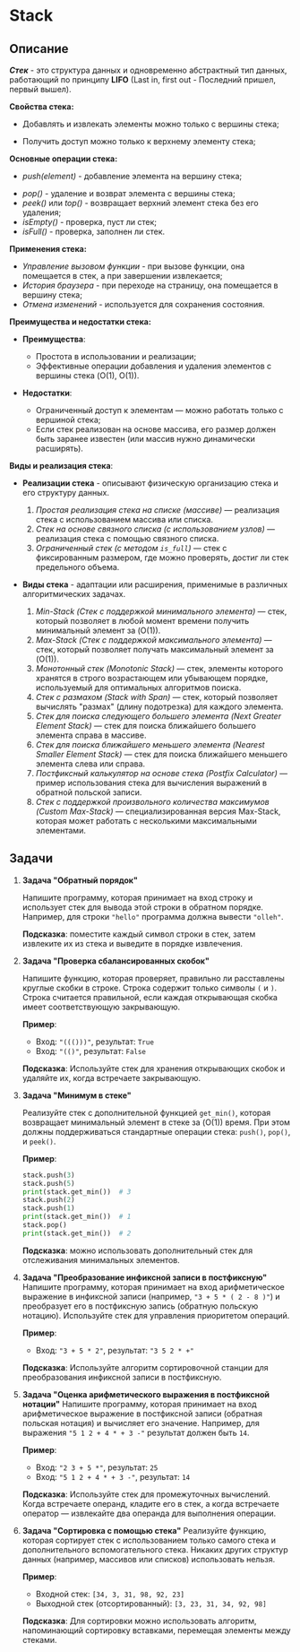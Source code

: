 # Stack
## Описание

***Стек*** - это структура данных и одновременно абстрактный тип данных, работающий по принципу **LIFO** (Last in, first out - Последний пришел, первый вышел).

**Свойства стека:**

- Добавлять и извлекать элементы можно только с вершины стека;
* Получить доступ можно только к верхнему элементу стека;

**Основные операции стека:**

* *push(element)* - добавление элемента на вершину стека;
- *pop()* - удаление и возврат элемента с вершины стека;
- *peek()* или *top()* - возвращает верхний элемент стека без его удаления;
- *isEmpty()* - проверка, пуст ли стек;
- *isFull()* - проверка, заполнен ли стек.

**Применения стека:**

- *Управление вызовом функции* - при вызове функции, она помещается в стек, а при завершении извлекается;
- *История браузера* - при переходе на страницу, она помещается в вершину стека;
- *Отмена изменений* - используется для сохранения состояния.

**Преимущества и недостатки стека:**

-  **Преимущества**:
	- Простота в использовании и реализации;
	- Эффективные операции добавления и удаления элементов с вершины стека (O(1), O(1)).

- **Недостатки**:
	- Ограниченный доступ к элементам — можно работать только с вершиной стека;
	- Если стек реализован на основе массива, его размер должен быть заранее известен (или массив нужно динамически расширять).

**Виды и реализация стека**:

- **Реализации стека** - описывают физическую организацию стека и его структуру данных.

	1. *Простая реализация стека на списке (массиве)* — реализация стека с использованием массива или списка.
	2. *Стек на основе связного списка (с использованием узлов)* — реализация стека с помощью связного списка.
	3. *Ограниченный стек (с методом `is_full`)* — стек с фиксированным размером, где можно проверять, достиг ли стек предельного объема.

- **Виды стека** - адаптации или расширения, применимые в различных алгоритмических задачах.

	1. *Min-Stack (Стек с поддержкой минимального элемента)* — стек, который позволяет в любой момент времени получить минимальный элемент за \(O(1)\).
	2. *Max-Stack (Стек с поддержкой максимального элемента)* — стек, который позволяет получать максимальный элемент за \(O(1)\).
	3. *Монотонный стек (Monotonic Stack)* — стек, элементы которого хранятся в строго возрастающем или убывающем порядке, используемый для оптимальных алгоритмов поиска.
	4. *Стек с размахом (Stack with Span)* — стек, который позволяет вычислять "размах" (длину подотрезка) для каждого элемента.
	5. *Стек для поиска следующего большего элемента (Next Greater Element Stack)* — стек для поиска ближайшего большего элемента справа в массиве.
	6. *Стек для поиска ближайшего меньшего элемента (Nearest Smaller Element Stack)* — стек для поиска ближайшего меньшего элемента слева или справа.
	7. *Постфиксный калькулятор на основе стека (Postfix Calculator)* — пример использования стека для вычисления выражений в обратной польской записи.
	8. *Стек с поддержкой произвольного количества максимумов (Custom Max-Stack)* — специализированная версия Max-Stack, которая может работать с несколькими максимальными элементами.

## Задачи

1. **Задача "Обратный порядок"**

   Напишите программу, которая принимает на вход строку и использует стек для вывода этой строки в обратном порядке. Например, для строки `"hello"` программа должна вывести `"olleh"`.

   **Подсказка**: поместите каждый символ строки в стек, затем извлеките их из стека и выведите в порядке извлечения.

2. **Задача "Проверка сбалансированных скобок"**

   Напишите функцию, которая проверяет, правильно ли расставлены круглые скобки в строке. Строка содержит только символы `(` и `)`. Строка считается правильной, если каждая открывающая скобка имеет соответствующую закрывающую.

   **Пример**:
   - Вход: `"((()))"`, результат: `True`
   - Вход: `"(()"`, результат: `False`

   **Подсказка**: Используйте стек для хранения открывающих скобок и удаляйте их, когда встречаете закрывающую.

3. **Задача "Минимум в стеке"**

   Реализуйте стек с дополнительной функцией `get_min()`, которая возвращает минимальный элемент в стеке за \(O(1)\) время. При этом должны поддерживаться стандартные операции стека: `push()`, `pop()`, и `peek()`.

   **Пример**:
   ```python
   stack.push(3)
   stack.push(5)
   print(stack.get_min())  # 3
   stack.push(2)
   stack.push(1)
   print(stack.get_min())  # 1
   stack.pop()
   print(stack.get_min())  # 2
   ```

   **Подсказка**: можно использовать дополнительный стек для отслеживания минимальных элементов.

4. **Задача "Преобразование инфиксной записи в постфиксную"**
   Напишите программу, которая принимает на вход арифметическое выражение в инфиксной записи (например, `"3 + 5 * ( 2 - 8 )"`) и преобразует его в постфиксную запись (обратную польскую нотацию). Используйте стек для управления приоритетом операций.

   **Пример**:
   - Вход: `"3 + 5 * 2"`, результат: `"3 5 2 * +"`

   **Подсказка**: Используйте алгоритм сортировочной станции для преобразования инфиксной записи в постфиксную.

5. **Задача "Оценка арифметического выражения в постфиксной нотации"**
   Напишите программу, которая принимает на вход арифметическое выражение в постфиксной записи (обратная польская нотация) и вычисляет его значение. Например, для выражения `"5 1 2 + 4 * + 3 -"` результат должен быть `14`.

   **Пример**:
   - Вход: `"2 3 + 5 *"`, результат: `25`
   - Вход: `"5 1 2 + 4 * + 3 -"`, результат: `14`

   **Подсказка**: Используйте стек для промежуточных вычислений. Когда встречаете операнд, кладите его в стек, а когда встречаете оператор — извлекайте два операнда для выполнения операции.

6. **Задача "Сортировка с помощью стека"**
   Реализуйте функцию, которая сортирует стек с использованием только самого стека и дополнительного вспомогательного стека. Никаких других структур данных (например, массивов или списков) использовать нельзя.

   **Пример**:
   - Входной стек: `[34, 3, 31, 98, 92, 23]`
   - Выходной стек (отсортированный): `[3, 23, 31, 34, 92, 98]`

   **Подсказка**: Для сортировки можно использовать алгоритм, напоминающий сортировку вставками, перемещая элементы между стеками.
